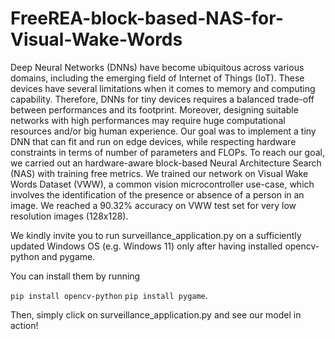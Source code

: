 # FreeREA-block-based-NAS-for-Visual-Wake-Words

Deep Neural Networks (DNNs) have become ubiquitous across various domains, including the emerging field of Internet of Things (IoT). These devices have several limitations when it comes to memory and computing capability. Therefore, DNNs for tiny devices requires a balanced trade-off between performances and its footprint. Moreover, designing suitable networks with high performances may require huge computational resources and/or big human experience. Our goal was to implement a tiny DNN that can fit and run on edge devices, while respecting hardware constraints in terms of number of parameters and FLOPs. To reach our goal, we carried out an hardware-aware block-based Neural Architecture Search (NAS) with training free metrics. We trained our network on Visual Wake Words Dataset (VWW), a common vision microcontroller use-case, which involves the identification of the presence or absence of a person in an image. We reached a 90.32% accuracy on VWW test set for very low resolution images (128x128).

We kindly invite you to run surveillance_application.py on a sufficiently updated Windows OS (e.g. Windows 11) only after having installed opencv-python and pygame.

You can install them by running

`pip install opencv-python`
`pip install pygame`.

Then, simply click on surveillance_application.py and see our model in action!
